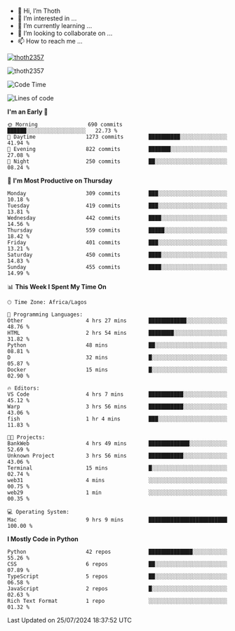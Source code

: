 <!---
thoth2357/thoth2357 is a ✨ special ✨ repository because its `README.md` (this file) appears on your GitHub profile.
You can click the Preview link to take a look at your changes.
--->

- 👋 Hi, I’m Thoth
- 👀 I’m interested in ...
- 🌱 I’m currently learning ...
- 💞️ I’m looking to collaborate on ...
- 📫 How to reach me ...


<p align="left"> <a href="https://github.com/ryo-ma/github-profile-trophy"><img src="https://github-profile-trophy.vercel.app/?username=thoth2357&theme=gruvbox&no-bg=true&no-frame=false&title=MultiLanguage,Commits,Repositories,Stars,Followers,PullRequest,Reviews,Issues" alt="thoth2357" /></a> </p>

<p align="left"> <img src="https://komarev.com/ghpvc/?username=thoth2357&label=Profile%20views&color=0e75b6&style=flat" alt="thoth2357" /> </p>

<!--START_SECTION:waka-->
![Code Time](http://img.shields.io/badge/Code%20Time-3%2C105%20hrs%2054%20mins-blue)

![Lines of code](https://img.shields.io/badge/From%20Hello%20World%20I%27ve%20Written-30.8%20million%20lines%20of%20code-blue)

**I'm an Early 🐤** 

```text
🌞 Morning                690 commits         ██████░░░░░░░░░░░░░░░░░░░   22.73 % 
🌆 Daytime                1273 commits        ██████████░░░░░░░░░░░░░░░   41.94 % 
🌃 Evening                822 commits         ███████░░░░░░░░░░░░░░░░░░   27.08 % 
🌙 Night                  250 commits         ██░░░░░░░░░░░░░░░░░░░░░░░   08.24 % 
```
📅 **I'm Most Productive on Thursday** 

```text
Monday                   309 commits         ███░░░░░░░░░░░░░░░░░░░░░░   10.18 % 
Tuesday                  419 commits         ███░░░░░░░░░░░░░░░░░░░░░░   13.81 % 
Wednesday                442 commits         ████░░░░░░░░░░░░░░░░░░░░░   14.56 % 
Thursday                 559 commits         █████░░░░░░░░░░░░░░░░░░░░   18.42 % 
Friday                   401 commits         ███░░░░░░░░░░░░░░░░░░░░░░   13.21 % 
Saturday                 450 commits         ████░░░░░░░░░░░░░░░░░░░░░   14.83 % 
Sunday                   455 commits         ████░░░░░░░░░░░░░░░░░░░░░   14.99 % 
```


📊 **This Week I Spent My Time On** 

```text
🕑︎ Time Zone: Africa/Lagos

💬 Programming Languages: 
Other                    4 hrs 27 mins       ████████████░░░░░░░░░░░░░   48.76 % 
HTML                     2 hrs 54 mins       ████████░░░░░░░░░░░░░░░░░   31.82 % 
Python                   48 mins             ██░░░░░░░░░░░░░░░░░░░░░░░   08.81 % 
D                        32 mins             █░░░░░░░░░░░░░░░░░░░░░░░░   05.87 % 
Docker                   15 mins             █░░░░░░░░░░░░░░░░░░░░░░░░   02.90 % 

🔥 Editors: 
VS Code                  4 hrs 7 mins        ███████████░░░░░░░░░░░░░░   45.12 % 
Warp                     3 hrs 56 mins       ███████████░░░░░░░░░░░░░░   43.06 % 
fish                     1 hr 4 mins         ███░░░░░░░░░░░░░░░░░░░░░░   11.83 % 

🐱‍💻 Projects: 
BankWeb                  4 hrs 49 mins       █████████████░░░░░░░░░░░░   52.69 % 
Unknown Project          3 hrs 56 mins       ███████████░░░░░░░░░░░░░░   43.06 % 
Terminal                 15 mins             █░░░░░░░░░░░░░░░░░░░░░░░░   02.74 % 
web31                    4 mins              ░░░░░░░░░░░░░░░░░░░░░░░░░   00.75 % 
web29                    1 min               ░░░░░░░░░░░░░░░░░░░░░░░░░   00.35 % 

💻 Operating System: 
Mac                      9 hrs 9 mins        █████████████████████████   100.00 % 
```

**I Mostly Code in Python** 

```text
Python                   42 repos            ██████████████░░░░░░░░░░░   55.26 % 
CSS                      6 repos             ██░░░░░░░░░░░░░░░░░░░░░░░   07.89 % 
TypeScript               5 repos             ██░░░░░░░░░░░░░░░░░░░░░░░   06.58 % 
JavaScript               2 repos             █░░░░░░░░░░░░░░░░░░░░░░░░   02.63 % 
Rich Text Format         1 repo              ░░░░░░░░░░░░░░░░░░░░░░░░░   01.32 % 
```




 Last Updated on 25/07/2024 18:37:52 UTC
<!--END_SECTION:waka-->
<!--![](http://github-profile-summary-cards.vercel.app/api/cards/profile-details?username=thoth2357&theme=2077)

![](http://github-profile-summary-cards.vercel.app/api/cards/stats?username=thoth2357&theme=2077)![](http://github-profile-summary-cards.vercel.app/api/cards/productive-time?username=thoth2357&theme=2077&utcOffset=8) -->
